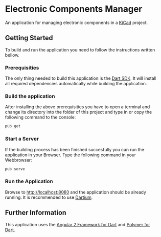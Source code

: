 # Electronic Components Manager
An application for managing electronic components in a [KiCad](http://kicad-pcb.org/) project.

## Getting Started
To build and run the application you need to follow the instructions written bellow.

### Prerequisities
The only thing needed to build this application is the [Dart SDK](https://www.dartlang.org/install). It will install all required dependencies automatically while building the application.

### Build the application
After installing the above prerequisities you have to open a terminal and change its directory into the folder of this project and type in or copy the following command to the console:
```sh
pub get
```

### Start a Server
If the building process has been finished succesfully you can run the application in your Browser. Type the following command in your Webbrowser:
```sh
pub serve
```

### Run the Application
Browse to <http://localhost:8080> and the application should be already running. It is recommended to use [Dartium](https://webdev.dartlang.org/tools/dartium).

## Further Information
This application uses the [Angular 2 Framework for Dart](https://angular.io/docs/dart/latest/quickstart.html) and [Polymer for Dart](https://www.polymer-project.org/1.0/).
